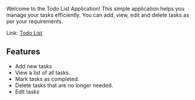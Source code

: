 Welcome to the Todo List Application! This simple application helps you manage your tasks efficiently. You can add, view, edit and delete tasks as per your requirements.

Link: [Todo List](https://bravebuttercup.github.io/todolist/)

## Features

- Add new tasks
- View a list of all tasks.
- Mark tasks as completed.
- Delete tasks that are no longer needed.
- Edit tasks
